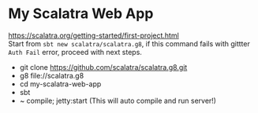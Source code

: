 # My Scalatra Web App #

https://scalatra.org/getting-started/first-project.html  
Start from ```sbt new scalatra/scalatra.g8```, if this command fails with gittter `Auth Fail` error, proceed with next steps.


- git clone https://github.com/scalatra/scalatra.g8.git  
- g8 file://scalatra.g8  
- cd my-scalatra-web-app
- sbt
- ~ compile; jetty:start (This will auto compile and run server!)

